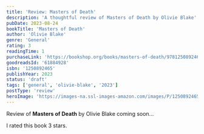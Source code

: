 ```yaml
---
title: 'Review: Masters of Death'
description: 'A thoughtful review of Masters of Death by Olivie Blake'
pubDate: 2023-08-24
bookTitle: 'Masters of Death'
author: 'Olivie Blake'
genre: 'General'
rating: 3
readingTime: 1
purchaseLink: 'https://bookshop.org/books/masters-of-death/9781250892461'
goodreadsId: '61884928'
isbn: '1250892465'
publishYear: 2023
status: 'draft'
tags: ['general', 'olivie-blake', '2023']
postType: 'review'
heroImage: 'https://images-na.ssl-images-amazon.com/images/P/1250892465.01.L.jpg'
---
```


Review of **Masters of Death** by Olivie Blake coming soon...

I rated this book 3 stars.